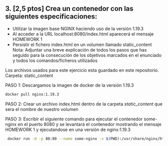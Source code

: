 ## 3. [2,5 ptos] Crea un contenedor con las siguientes especificaciones:

* Utilizar la imagen base NGINX haciendo uso de la versión 1.19.3
* Al acceder a la URL localhost:8080/index.html aparecerá el mensaje HOMEWORK 1
* Persistir el fichero index.html en un volumen llamado static_content
Nota: Adjuntar una breve explicación de todos los pasos que has seguido para la
consecución de los objetivos marcados en el enunciado y todos los
comandos/ficheros utilizados

Los archivos usados para este ejercicio esta guardado en este repositorio. Carpeta: static_content

PASO 1:
Descargamos la imagen de docker de la versión 1.19.3

```bash
docker pull nginx:1.19.3
```
PASO 2:
Crear un archivo index.html dentro de la carpeta *static_content* que sera el nombre de nuestro volumen

PASO 3:
Escribir el siguiente comando para ejecutar el contenedor some-nginx en el puerto 8080 y se levantará el
contenedor mostrando el mensaje HOMEWORK 1 y ejecutandose en una versión de nginx:1.19.3

```bash
 docker run -d -p 80:80 --name some-nginx -v $(PWD):/usr/share/nginx/html:ro -d nginx:1.19.3
```
